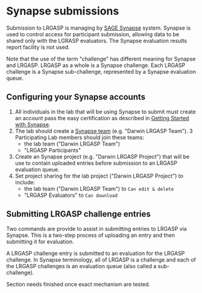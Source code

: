 # Synapse submissions

Submission to LRGASP is managing by [SAGE Synapse](https://www.synapse.org) system. 
Synapse is used to control access for participant submission, allowing data to be shared
only with the LGRASP evaluators.  The Synapse evaluation results report facility is not 
used.

Note that the use of the term "challenge" has different meaning for Synapse and
LRGASP.  LRGASP as a whole is a Synapse challenge.  Each LRGASP challenge is 
a Synapse sub-challenge, represented by a Synapse evaluation queue.

## Configuring your Synapse accounts

1. All individuals in the lab that will be using Synapse to submit 
   must create an account pass the easy certification as described in
   [Getting Started with Synapse](https://docs.synapse.org/articles/getting_started.html).
2. The lab should create a [Synapse team](https://help.synapse.org/docs/Teams.1985446029.html) (e.g. "Darwin LRGASP Team").
3  Participating Lab members should join these teams:
    * the lab team ("Darwin LRGASP Team")
    * "LRGASP Participants"
4. Create an Synapse project (e.g. "Darwin LRGASP Project") that will be use
   to contain uploaded entries before submission to an LRGASP evaluation
   queue.
5. Set project sharing for the lab project ("Darwin LRGASP Project") to include:
    * the lab team ("Darwin LRGASP Team") to `Can edit & delete`
    * "LRGASP Evaluators" to `Can download`

## Submitting LRGASP challenge entries

Two commands are provide to assist in submitting entries to LRGASP via
Synapse.  This is a two-step process of uploading an entry and then submitting
it for evaluation.




A LRGASP challenge entry is submitted to an evaluation for the LRGASP
challenge.  In Synapse terminology, all of LRGASP is a challenge and each of
the LRGASP challenges is an evaluation queue (also called a sub-challenge).

Section needs finished once exact mechanism are tested.
